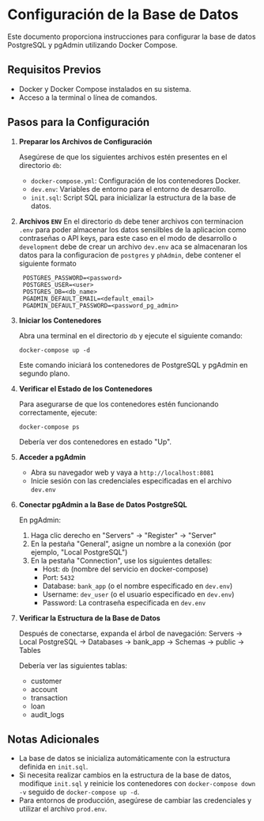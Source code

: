 # Configuración de la Base de Datos

Este documento proporciona instrucciones para configurar la base de datos PostgreSQL y pgAdmin utilizando Docker Compose.

## Requisitos Previos

- Docker y Docker Compose instalados en su sistema.
- Acceso a la terminal o línea de comandos.

## Pasos para la Configuración

1. **Preparar los Archivos de Configuración**

   Asegúrese de que los siguientes archivos estén presentes en el directorio `db`:
   - `docker-compose.yml`: Configuración de los contenedores Docker.
   - `dev.env`: Variables de entorno para el entorno de desarrollo.
   - `init.sql`: Script SQL para inicializar la estructura de la base de datos.
2. **Archivos `ENV`**
   En el directorio `db` debe tener archivos con terminacion `.env` para poder almacenar los datos sensilbles de la aplicacion como contraseñas o API keys, para este caso en el modo de desarrollo o `development` debe de crear un archivo `dev.env` aca se almacenaran los datos para la configuracion de `postgres` y `phAdmin`, debe contener el siguiente formato
   ```
    POSTGRES_PASSWORD=<password>
    POSTGRES_USER=<user>
    POSTGRES_DB=<db_name>
    PGADMIN_DEFAULT_EMAIL=<default_email>
    PGADMIN_DEFAULT_PASSWORD=<password_pg_admin>
    ```

3. **Iniciar los Contenedores**

   Abra una terminal en el directorio `db` y ejecute el siguiente comando:

   ```
   docker-compose up -d
   ```

   Este comando iniciará los contenedores de PostgreSQL y pgAdmin en segundo plano.

4. **Verificar el Estado de los Contenedores**

   Para asegurarse de que los contenedores estén funcionando correctamente, ejecute:

   ```
   docker-compose ps
   ```

   Debería ver dos contenedores en estado "Up".

5. **Acceder a pgAdmin**

   - Abra su navegador web y vaya a `http://localhost:8081`
   - Inicie sesión con las credenciales especificadas en el archivo `dev.env`

6. **Conectar pgAdmin a la Base de Datos PostgreSQL**

   En pgAdmin:
   1. Haga clic derecho en "Servers" → "Register" → "Server"
   2. En la pestaña "General", asigne un nombre a la conexión (por ejemplo, "Local PostgreSQL")
   3. En la pestaña "Connection", use los siguientes detalles:
      - Host: `db` (nombre del servicio en docker-compose)
      - Port: `5432`
      - Database: `bank_app` (o el nombre especificado en `dev.env`)
      - Username: `dev_user` (o el usuario especificado en `dev.env`)
      - Password: La contraseña especificada en `dev.env`

7. **Verificar la Estructura de la Base de Datos**

   Después de conectarse, expanda el árbol de navegación:
   Servers → Local PostgreSQL → Databases → bank_app → Schemas → public → Tables

   Debería ver las siguientes tablas:
   - customer
   - account
   - transaction
   - loan
   - audit_logs

## Notas Adicionales

- La base de datos se inicializa automáticamente con la estructura definida en `init.sql`.
- Si necesita realizar cambios en la estructura de la base de datos, modifique `init.sql` y reinicie los contenedores con `docker-compose down -v` seguido de `docker-compose up -d`.
- Para entornos de producción, asegúrese de cambiar las credenciales y utilizar el archivo `prod.env`.

